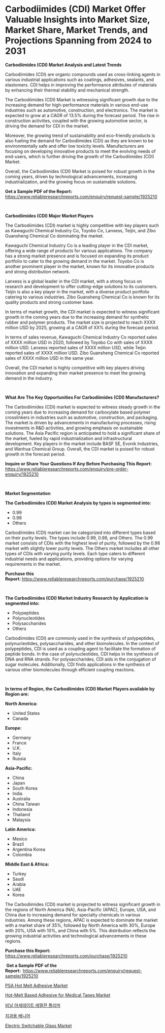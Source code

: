 <p><h1>Carbodiimides (CDI) Market Offer Valuable Insights into Market Size, Market Share, Market Trends, and Projections Spanning from 2024 to 2031</h1></p><p><strong>Carbodiimides (CDI) Market Analysis and Latest Trends</strong></p>
<p><p>Carbodiimides (CDI) are organic compounds used as cross-linking agents in various industrial applications such as coatings, adhesives, sealants, and elastomers. CDI helps in improving the performance attributes of materials by enhancing their thermal stability and mechanical strength.</p><p>The Carbodiimides (CDI) Market is witnessing significant growth due to the increasing demand for high-performance materials in various end-use industries such as automotive, construction, and electronics. The market is expected to grow at a CAGR of 13.5% during the forecast period. The rise in construction activities, coupled with the growing automotive sector, is driving the demand for CDI in the market.</p><p>Moreover, the growing trend of sustainability and eco-friendly products is also fueling the demand for Carbodiimides (CDI) as they are known to be environmentally safe and offer low toxicity levels. Manufacturers are focusing on developing innovative products to meet the evolving needs of end-users, which is further driving the growth of the Carbodiimides (CDI) Market.</p><p>Overall, the Carbodiimides (CDI) Market is poised for robust growth in the coming years, driven by technological advancements, increasing industrialization, and the growing focus on sustainable solutions.</p></p>
<p><strong>Get a Sample PDF of the Report:&nbsp;</strong> <a href="https://www.reliableresearchreports.com/enquiry/request-sample/1925210">https://www.reliableresearchreports.com/enquiry/request-sample/1925210</a></p>
<p>&nbsp;</p>
<p><strong>Carbodiimides (CDI) Major Market Players</strong></p>
<p><p>The Carbodiimides (CDI) market is highly competitive with key players such as Kawaguchi Chemical Industry Co, Toyobo Co, Lanxess, Teijin, and Zibo Guansheng Chemical Co dominating the market. </p><p>Kawaguchi Chemical Industry Co is a leading player in the CDI market, offering a wide range of products for various applications. The company has a strong market presence and is focused on expanding its product portfolio to cater to the growing demand in the market. Toyobo Co is another prominent player in the market, known for its innovative products and strong distribution network. </p><p>Lanxess is a global leader in the CDI market, with a strong focus on research and development to offer cutting-edge solutions to its customers. Teijin is also a key player in the market, with a diverse product portfolio catering to various industries. Zibo Guansheng Chemical Co is known for its quality products and strong customer base.</p><p>In terms of market growth, the CDI market is expected to witness significant growth in the coming years due to the increasing demand for synthetic rubber and polymer products. The market size is projected to reach XXXX million USD by 2025, growing at a CAGR of XX% during the forecast period.</p><p>In terms of sales revenue, Kawaguchi Chemical Industry Co reported sales of XXXX million USD in 2020, followed by Toyobo Co with sales of XXXX million USD. Lanxess reported sales of XXXX million USD, while Teijin reported sales of XXXX million USD. Zibo Guansheng Chemical Co reported sales of XXXX million USD in the same year.</p><p>Overall, the CDI market is highly competitive with key players driving innovation and expanding their market presence to meet the growing demand in the industry.</p></p>
<p>&nbsp;</p>
<p><strong>What Are The Key Opportunities For Carbodiimides (CDI) Manufacturers?</strong></p>
<p><p>The Carbodiimides (CDI) market is expected to witness steady growth in the coming years due to increasing demand for carboxylate based polymer crosslinkers in industries such as automotive, construction, and packaging. The market is driven by advancements in manufacturing processes, rising investments in R&D activities, and growing emphasis on sustainable solutions. The Asia Pacific region is anticipated to hold a significant share of the market, fueled by rapid industrialization and infrastructural development. Key players in the market include BASF SE, Evonik Industries, and Wanhua Chemical Group. Overall, the CDI market is poised for robust growth in the forecast period.</p></p>
<p><strong>Inquire or Share Your Questions If Any Before Purchasing This Report:</strong> <a href="https://www.reliableresearchreports.com/enquiry/pre-order-enquiry/1925210">https://www.reliableresearchreports.com/enquiry/pre-order-enquiry/1925210</a></p>
<p>&nbsp;</p>
<p><strong>Market Segmentation</strong></p>
<p><strong>The Carbodiimides (CDI) Market Analysis by types is segmented into:</strong></p>
<p><ul><li>0.99</li><li>0.98</li><li>Others</li></ul></p>
<p><p>Carbodiimides (CDI) market can be categorized into different types based on their purity levels. The types include 0.99, 0.98, and Others. The 0.99 market consists of CDIs with the highest level of purity, followed by the 0.98 market with slightly lower purity levels. The Others market includes all other types of CDIs with varying purity levels. Each type caters to different industrial needs and applications, providing options for varying requirements in the market.</p></p>
<p><strong>Purchase this Report:&nbsp;</strong><a href="https://www.reliableresearchreports.com/purchase/1925210">https://www.reliableresearchreports.com/purchase/1925210</a></p>
<p>&nbsp;</p>
<p><strong>The Carbodiimides (CDI) Market Industry Research by Application is segmented into:</strong></p>
<p><ul><li>Polypeptides</li><li>Polynucleotides</li><li>Polysaccharides</li><li>Others</li></ul></p>
<p><p>Carbodiimides (CDI) are commonly used in the synthesis of polypeptides, polynucleotides, polysaccharides, and other biomolecules. In the context of polypeptides, CDI is used as a coupling agent to facilitate the formation of peptide bonds. In the case of polynucleotides, CDI helps in the synthesis of DNA and RNA strands. For polysaccharides, CDI aids in the conjugation of sugar molecules. Additionally, CDI finds applications in the synthesis of various other biomolecules through efficient coupling reactions.</p></p>
<p>&nbsp;</p>
<p><strong>In terms of Region, the Carbodiimides (CDI) Market Players available by Region are:</strong></p>
<p>
    <p> <strong> North America: </strong>
        <ul>
            <li>United States</li>
            <li>Canada</li>
        </ul>
        </p> 
    <p> <strong> Europe: </strong>
        <ul>
            <li>Germany</li>
            <li>France</li>
            <li>U.K.</li>
            <li>Italy</li>
            <li>Russia</li>
        </ul>
        </p> 
    <p> <strong> Asia-Pacific: </strong>
        <ul>
            <li>China</li>
            <li>Japan</li>
            <li>South Korea</li>
            <li>India</li>
            <li>Australia</li>
            <li>China Taiwan</li>
            <li>Indonesia</li>
            <li>Thailand</li>
            <li>Malaysia</li>
        </ul>
        </p> 
    <p> <strong> Latin America: </strong>
        <ul>
            <li>Mexico</li>
            <li>Brazil</li>
            <li>Argentina Korea</li>
            <li>Colombia</li>
        </ul>
        </p> 
    <p> <strong> Middle East & Africa: </strong>
        <ul>
            <li>Turkey</li>
            <li>Saudi</li>
            <li>Arabia</li>
            <li>UAE</li>
            <li>Korea</li>
        </ul>
    </p>
    </p>
<p><p>The Carbodiimides (CDI) market is projected to witness significant growth in the regions of North America (NA), Asia-Pacific (APAC), Europe, USA, and China due to increasing demand for specialty chemicals in various industries. Among these regions, APAC is expected to dominate the market with a market share of 35%, followed by North America with 30%, Europe with 20%, USA with 10%, and China with 5%. This distribution reflects the growing industrial activities and technological advancements in these regions.</p></p>
<p><strong>Purchase this Report: </strong><a href="https://www.reliableresearchreports.com/purchase/1925210">https://www.reliableresearchreports.com/purchase/1925210</a></p>
<p>&nbsp;<strong>Get a Sample PDF of the Report:&nbsp;&nbsp;</strong><a href="https://www.reliableresearchreports.com/enquiry/request-sample/1925210">https://www.reliableresearchreports.com/enquiry/request-sample/1925210</a></p>
<p><strong></strong></p>
<p><p><a href="https://shimmer-gardenia-37a.notion.site/PSA-Hot-Melt-Adhesive-Market-Furnish-Information-about-Market-Size-Market-Share-Market-Dynamics-a-3fa45708b0474ebeab3d1b3541f65bae">PSA Hot Melt Adhesive Market</a></p><p><a href="https://meowing-lemming-dd3.notion.site/Hot-Melt-Based-Adhesive-for-Medical-Tapes-Market-Size-Reflecting-a-Forecast-Till-2031-Market-By-Typ-16200f649e1a4e0d8678011053ac353d">Hot-Melt Based Adhesive for Medical Tapes Market</a></p><p><a href="https://medium.com/@robandloriedavis/2024%EB%85%84%EB%B6%80%ED%84%B0-2031%EB%85%84%EA%B9%8C%EC%A7%80-%EA%B8%B0%EA%B0%84-%EB%8F%99%EC%95%88-%EC%98%88%EC%B8%A1%EB%90%9C-%EB%B9%84%EB%8B%90%EC%95%84%EC%84%B8%ED%85%8C%EC%9D%B4%ED%8A%B8-%EC%97%90%EB%A9%80%EC%A0%BC-%ED%8F%B4%EB%A6%AC%EB%A8%B8-%EC%8B%9C%EC%9E%A5-%EB%B6%84%EC%84%9D-%EB%B0%8F-%EA%B7%9C%EB%AA%A8%EC%9E%85%EB%8B%88%EB%8B%A4-12a274f88b11">비닐 아세테이트 에멀젼 폴리머</a></p><p><a href="https://medium.com/@jimmieytrau676766/%EC%B9%98%EA%B3%BC-%EC%9E%A5%EC%97%BC-%EC%8B%9C%EC%9E%A5-%EC%9C%A0%ED%98%95-%EC%9D%91%EC%9A%A9-%EB%B0%8F-%EC%A7%80%EB%A6%AC%EB%B3%84-%EC%A2%85%ED%95%A9-%ED%8F%89%EA%B0%80-782c25bfcefa">치과용 베니어</a></p><p><a href="https://view.publitas.com/reportprime-1/electric-switchable-glass-market-with-the-goal-of-estimating-the-market-size-and-future-growth-potential-of-various-market-segments-based-on-component-applications-end-user-and-region/">Electric Switchable Glass Market</a></p></p>
